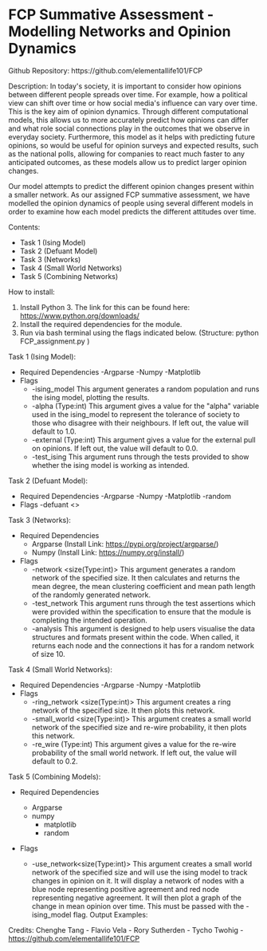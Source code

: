 <h1> FCP Summative Assessment - Modelling Networks and Opinion Dynamics </h1>
Github Repository: https://github.com/elementallife101/FCP
<br>

Description:
In today's society, it is important to consider how opinions between different people spreads over time. For example, how a political view can shift over time or how social media's influence can vary over time. This is the key aim of opinion dynamics. Through different computational models, this allows us to more accurately predict how opinions can differ and what role social connections play in the outcomes that we observe in everyday society. Furthermore, this model as it helps with predicting future opinions, so would be useful for opinion surveys and expected results, such as the national polls, allowing for companies to react much faster to any anticipated outcomes, as these models allow us to predict larger opinion changes.

Our model attempts to predict the different opinion changes present within a smaller network. As our assigned FCP summative assessment, we have modelled the opinion dynamics of people using several different models in order to examine how each model predicts the different attitudes over time. 

Contents:
- Task 1 (Ising Model)
- Task 2 (Defuant Model)
- Task 3 (Networks)
- Task 4 (Small World Networks)
- Task 5 (Combining Networks)

How to install:

1) Install Python 3. The link for this can be found here: https://www.python.org/downloads/
2) Install the required dependencies for the module.
3) Run via bash terminal using the flags indicated below. (Structure: python FCP_assignment.py <flag> <argument>)

Task 1 (Ising Model):
- Required Dependencies
	-Argparse
	-Numpy
	-Matplotlib
- Flags
	- -ising_model
		This argument generates a random population and runs the ising model, plotting the results.
	- -alpha (Type:int)
		This argument gives a value for the "alpha" variable used in the ising_model to represent the tolerance of society to those who disagree with their neighbours. If left out, the value will default to 1.0.
	- -external (Type:int)
		This argument gives a value for the external pull on opinions. If left out, the value will default to 0.0.
	- -test_ising
		This argument runs through the tests provided to show whether the ising model is working as intended.

Task 2 (Defuant Model):
- Required Dependencies
	-Argparse
	-Numpy
	-Matplotlib
  	-random
- Flags
        -defuant <>

Task 3 (Networks):
- Required Dependencies
	- Argparse (Install Link: https://pypi.org/project/argparse/)
	- Numpy (Install Link: https://numpy.org/install/)
- Flags
	- -network <size(Type:int)>
		This argument generates a random network of the specified size. It then calculates and returns the mean degree, the mean clustering coefficient and mean path length of the 		randomly generated network.
	- -test_network 
		This argument runs through the test assertions which were provided within the specification to ensure that the module is completing the intended operation.
	- -analysis
		This argument is designed to help users visualise the data structures and formats present within the code. When called, it returns each node and the connections it has for 		a random network of size 10.

Task 4 (Small World Networks):
- Required Dependencies
	-Argparse
	-Numpy
	-Matplotlib
- Flags
	- -ring_network <size(Type:int)>
		This argument creates a ring network of the specified size. It then plots this network.
	- -small_world <size(Type:int)>
		This argument creates a small world network of the specified size and re-wire probability, it then plots this network.
	- -re_wire (Type:int)
		This argument gives a value for the re-wire probability of the small world network. If left out, the value will default to 0.2.

Task 5 (Combining Models):
- Required Dependencies
	- Argparse
 	- numpy
        - matplotlib
        - random
 	  	 
- Flags
 	- -use_network<size(Type:int)>
		This argument creates a small world network of the specified size and will use the ising model to track changes in opinion on it. It will display a network of nodes with a blue node representing positive agreement and red node representing negative agreement. It will then plot a graph of the change in mean opinion over time. This must be passed with the -ising_model flag.
Output Examples:


Credits:
Chenghe Tang - 
Flavio Vela - 
Rory Sutherden - 
Tycho Twohig - https://github.com/elementallife101/FCP
